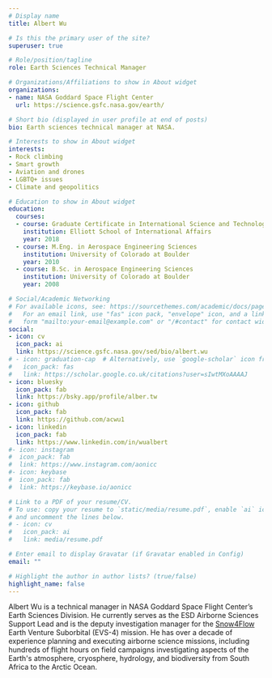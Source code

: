 ```yaml
---
# Display name
title: Albert Wu

# Is this the primary user of the site?
superuser: true

# Role/position/tagline
role: Earth Sciences Technical Manager

# Organizations/Affiliations to show in About widget
organizations:
- name: NASA Goddard Space Flight Center
  url: https://science.gsfc.nasa.gov/earth/

# Short bio (displayed in user profile at end of posts)
bio: Earth sciences technical manager at NASA.

# Interests to show in About widget
interests:
- Rock climbing
- Smart growth
- Aviation and drones
- LGBTQ+ issues
- Climate and geopolitics

# Education to show in About widget
education:
  courses:
  - course: Graduate Certificate in International Science and Technology Policy
    institution: Elliott School of International Affairs
    year: 2018
  - course: M.Eng. in Aerospace Engineering Sciences
    institution: University of Colorado at Boulder
    year: 2010
  - course: B.Sc. in Aerospace Engineering Sciences
    institution: University of Colorado at Boulder
    year: 2008

# Social/Academic Networking
# For available icons, see: https://sourcethemes.com/academic/docs/page-builder/#icons
#   For an email link, use "fas" icon pack, "envelope" icon, and a link in the
#   form "mailto:your-email@example.com" or "/#contact" for contact widget.
social:
- icon: cv
  icon_pack: ai
  link: https://science.gsfc.nasa.gov/sed/bio/albert.wu
# - icon: graduation-cap  # Alternatively, use `google-scholar` icon from `ai` icon pack
#   icon_pack: fas
#   link: https://scholar.google.co.uk/citations?user=sIwtMXoAAAAJ
- icon: bluesky
  icon_pack: fab
  link: https://bsky.app/profile/alber.tw
- icon: github
  icon_pack: fab
  link: https://github.com/acwu1
- icon: linkedin
  icon_pack: fab
  link: https://www.linkedin.com/in/wualbert
#- icon: instagram
#  icon_pack: fab
#  link: https://www.instagram.com/aonicc
#- icon: keybase
#  icon_pack: fab
#  link: https://keybase.io/aonicc

# Link to a PDF of your resume/CV.
# To use: copy your resume to `static/media/resume.pdf`, enable `ai` icons in `params.toml`, 
# and uncomment the lines below.
# - icon: cv
#   icon_pack: ai
#   link: media/resume.pdf

# Enter email to display Gravatar (if Gravatar enabled in Config)
email: ""

# Highlight the author in author lists? (true/false)
highlight_name: false
---
```


Albert Wu is a technical manager in NASA Goddard Space Flight Center’s Earth Sciences Division.
He currently serves as the ESD Airborne Sciences Support Lead and is the deputy investigation manager for the [Snow4Flow](https://snow4flow.lpl.arizona.edu/) Earth Venture Suborbital (EVS-4) mission.
He has over a decade of experience planning and executing airborne science missions,
including hundreds of flight hours on field campaigns investigating aspects of the Earth's atmosphere, cryosphere, hydrology, and biodiversity from South Africa to the Arctic Ocean.

